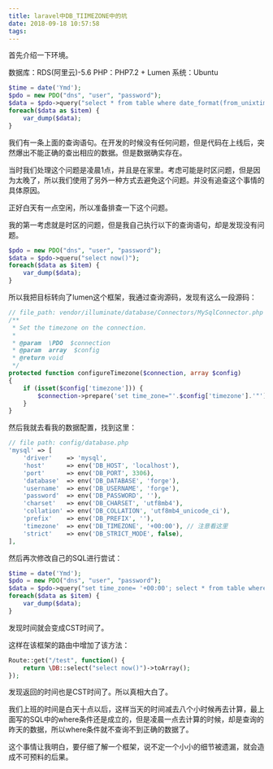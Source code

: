 ```yaml
---
title: laravel中DB_TIIMEZONE中的坑
date: 2018-09-18 10:57:58
tags:
---
```

首先介绍一下环境。

数据库：RDS(阿里云)-5.6
PHP：PHP7.2 + Lumen
系统：Ubuntu

```php
$time = date('Ymd');
$pdo = new PDO("dns", "user", "password");
$data = $pdo->query("select * from table where date_format(from_unixtime(addtime),'%Y%m%d') = '{$time}'");
foreach($data as $item) {
    var_dump($data);
}
```

我们有一条上面的查询语句。在开发的时候没有任何问题，但是代码在上线后，突然爆出不能正确的查出相应的数据。但是数据确实存在。

当时我们处理这个问题是凌晨1点，并且是在家里。考虑可能是时区问题，但是因为太晚了，所以我们使用了另外一种方式去避免这个问题。并没有追查这个事情的具体原因。

正好白天有一点空闲，所以准备排查一下这个问题。

我的第一考虑就是时区的问题，但是我自己执行以下的查询语句，却是发现没有问题。

```php
$pdo = new PDO("dns", "user", "password");
$data = $pdo->queru("select now()");
foreach($data as $item) {
    var_dump($data);
}
```

所以我把目标转向了lumen这个框架，我通过查询源码，发现有这么一段源码：

```php
// file_path: vendor/illuminate/database/Connectors/MySqlConnector.php
/**
 * Set the timezone on the connection.
 *
 * @param  \PDO  $connection
 * @param  array  $config
 * @return void
 */
protected function configureTimezone($connection, array $config)
{
    if (isset($config['timezone'])) {
        $connection->prepare('set time_zone="'.$config['timezone'].'"')->execute();
    }
}
```

然后我就去看我的数据配置，找到这里：

```php
// file path: config/database.php
'mysql' => [
    'driver'    => 'mysql',
    'host'      => env('DB_HOST', 'localhost'),
    'port'      => env('DB_PORT', 3306),
    'database'  => env('DB_DATABASE', 'forge'),
    'username'  => env('DB_USERNAME', 'forge'),
    'password'  => env('DB_PASSWORD', ''),
    'charset'   => env('DB_CHARSET', 'utf8mb4'),
    'collation' => env('DB_COLLATION', 'utf8mb4_unicode_ci'),
    'prefix'    => env('DB_PREFIX', ''),
    'timezone'  => env('DB_TIMEZONE', '+00:00'), // 注意看这里
    'strict'    => env('DB_STRICT_MODE', false),
],
```

然后再次修改自己的SQL进行尝试：

```php
$time = date('Ymd');
$pdo = new PDO("dns", "user", "password");
$data = $pdo->query("set time_zone= '+00:00'; select * from table where date_format(from_unixtime(addtime),'%Y%m%d') = '{$time}'");
foreach($data as $item) {
    var_dump($data);
}
```

发现时间就会变成CST时间了。

这样在该框架的路由中增加了该方法：

```php
Route::get("/test", function() {
    return \DB::select("select now()")->toArray();
});
```

发现返回的时间也是CST时间了。所以真相大白了。

我们上班的时间是白天十点以后，这样当天的时间减去八个小时候再去计算，最上面写的SQL中的where条件还是成立的，但是凌晨一点去计算的时候，却是查询的昨天的数据，所以where条件就不查询不到正确的数据了。

这个事情让我明白，要仔细了解一个框架，说不定一个小小的细节被遗漏，就会造成不可预料的后果。
